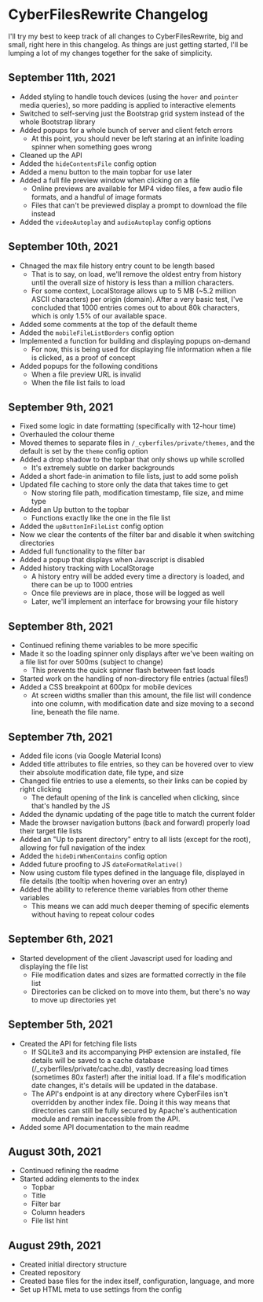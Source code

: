 
# CyberFilesRewrite Changelog
I'll try my best to keep track of all changes to CyberFilesRewrite, big and small, right here in this changelog. As things are just getting started, I'll be lumping a lot of my changes together for the sake of simplicity.

## September 11th, 2021
* Added styling to handle touch devices (using the `hover` and `pointer` media queries), so more padding is applied to interactive elements
* Switched to self-serving just the Bootstrap grid system instead of the whole Bootstrap library
* Added popups for a whole bunch of server and client fetch errors
    * At this point, you should never be left staring at an infinite loading spinner when something goes wrong
* Cleaned up the API
* Added the `hideContentsFile` config option
* Added a menu button to the main topbar for use later
* Added a full file preview window when clicking on a file
    * Online previews are available for MP4 video files, a few audio file formats, and a handful of image formats
    * Files that can't be previewed display a prompt to download the file instead
* Added the `videoAutoplay` and `audioAutoplay` config options

## September 10th, 2021
* Chnaged the max file history entry count to be length based
    * That is to say, on load, we'll remove the oldest entry from history until the overall size of history is less than a million characters.
    * For some context, LocalStorage allows up to 5 MB (~5.2 million ASCII characters) per origin (domain). After a very basic test, I've concluded that 1000 entries comes out to about 80k characters, which is only 1.5% of our available space.
* Added some comments at the top of the default theme
* Added the `mobileFileListBorders` config option
* Implemented a function for building and displaying popups on-demand
    * For now, this is being used for displaying file information when a file is clicked, as a proof of concept
* Added popups for the following conditions
    * When a file preview URL is invalid
    * When the file list fails to load

## September 9th, 2021
* Fixed some logic in date formatting (specifically with 12-hour time)
* Overhauled the colour theme
* Moved themes to separate files in `/_cyberfiles/private/themes`, and the default is set by the `theme` config option
* Added a drop shadow to the topbar that only shows up while scrolled
    * It's extremely subtle on darker backgrounds
* Added a short fade-in animation to file lists, just to add some polish
* Updated file caching to store only the data that takes time to get
    * Now storing file path, modification timestamp, file size, and mime type
* Added an Up button to the topbar
    * Functions exactly like the one in the file list
* Added the `upButtonInFileList` config option
* Now we clear the contents of the filter bar and disable it when switching directories
* Added full functionality to the filter bar
* Added a popup that displays when Javascript is disabled
* Added history tracking with LocalStorage
    * A history entry will be added every time a directory is loaded, and there can be up to 1000 entries
    * Once file previews are in place, those will be logged as well
    * Later, we'll implement an interface for browsing your file history

## September 8th, 2021
* Continued refining theme variables to be more specific
* Made it so the loading spinner only displays after we've been waiting on a file list for over 500ms (subject to change)
    * This prevents the quick spinner flash between fast loads
* Started work on the handling of non-directory file entries (actual files!)
* Added a CSS breakpoint at 600px for mobile devices
    * At screen widths smaller than this amount, the file list will condence into one column, with modification date and size moving to a second line, beneath the file name.

## September 7th, 2021
* Added file icons (via Google Material Icons)
* Added title attributes to file entries, so they can be hovered over to view their absolute modification date, file type, and size
* Changed file entries to use a elements, so their links can be copied by right clicking
    * The default opening of the link is cancelled when clicking, since that's handled by the JS
* Added the dynamic updating of the page title to match the current folder
* Made the browser navigation buttons (back and forward) properly load their target file lists
* Added an "Up to parent directory" entry to all lists (except for the root), allowing for full navigation of the index
* Added the `hideDirWhenContains` config option
* Added future proofing to JS `dateFormatRelative()`
* Now using custom file types defined in the language file, displayed in file details (the tooltip when hovering over an entry)
* Added the ability to reference theme variables from other theme variables
    * This means we can add much deeper theming of specific elements without having to repeat colour codes

## September 6th, 2021
* Started development of the client Javascript used for loading and displaying the file list
    * File modification dates and sizes are formatted correctly in the file list
    * Directories can be clicked on to move into them, but there's no way to move up directories yet

## September 5th, 2021
* Created the API for fetching file lists
    * If SQLite3 and its accompanying PHP extension are installed, file details will be saved to a cache database (/_cyberfiles/private/cache.db), vastly decreasing load times (sometimes 80x faster!) after the initial load. If a file's modification date changes, it's details will be updated in the database.
    * The API's endpoint is at any directory where CyberFiles isn't overridden by another index file. Doing it this way means that directories can still be fully secured by Apache's authentication module and remain inaccessible from the API.
* Added some API documentation to the main readme

## August 30th, 2021
* Continued refining the readme
* Started adding elements to the index
    * Topbar
    * Title
    * Filter bar
    * Column headers
    * File list hint

## August 29th, 2021
* Created initial directory structure
* Created repository
* Created base files for the index itself, configuration, language, and more
* Set up HTML meta to use settings from the config